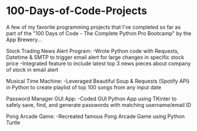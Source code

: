 # 100-Days-of-Code-Projects
A few of my favorite programming projects that I've completed so far as part of the "100 Days of Code - The Complete Python Pro Bootcamp" by the App Brewery...

Stock Trading News Alert Program:
-Wrote Python code with Requests, Datetime & SMTP to trigger email alert for large changes in specific stock price
-Integrated feature to include latest top 3 news pieces about company of stock in email alert

Musical Time Machine:
-Leveraged Beautiful Soup & Requests (Spotify API) in Python to create playlist of top 100 songs from any input date 

Password Manager GUI App:
-Coded GUI Python App using TKinter to safely save, find, and generate passwords with matching username/email ID

Pong Arcade Game:
-Recreated famous Pong Arcade Game using Python Turtle
